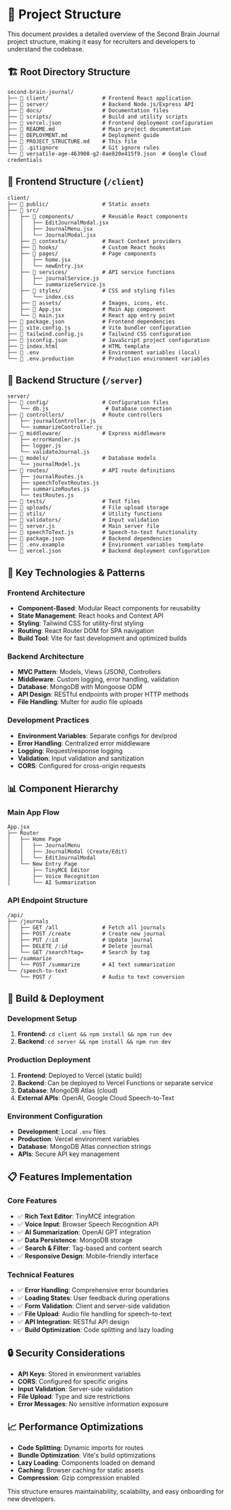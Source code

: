 # 📁 Project Structure

This document provides a detailed overview of the Second Brain Journal project structure, making it easy for recruiters and developers to understand the codebase.

## 🏗️ Root Directory Structure

```
second-brain-journal/
├── 📁 client/                 # Frontend React application
├── 📁 server/                 # Backend Node.js/Express API
├── 📁 docs/                   # Documentation files
├── 📁 scripts/                # Build and utility scripts
├── 📄 vercel.json             # Frontend deployment configuration
├── 📄 README.md               # Main project documentation
├── 📄 DEPLOYMENT.md           # Deployment guide
├── 📄 PROJECT_STRUCTURE.md    # This file
├── 📄 .gitignore              # Git ignore rules
└── 📄 versatile-age-463908-g2-8ae820e415f9.json  # Google Cloud credentials
```

## 🎨 Frontend Structure (`/client`)

```
client/
├── 📁 public/                 # Static assets
├── 📁 src/
│   ├── 📁 components/         # Reusable React components
│   │   ├── EditJournalModal.jsx
│   │   ├── JournalMenu.jsx
│   │   └── JournalModal.jsx
│   ├── 📁 contexts/           # React Context providers
│   ├── 📁 hooks/              # Custom React hooks
│   ├── 📁 pages/              # Page components
│   │   ├── home.jsx
│   │   └── newEntry.jsx
│   ├── 📁 services/           # API service functions
│   │   ├── journalService.js
│   │   └── summarizeService.js
│   ├── 📁 styles/             # CSS and styling files
│   │   └── index.css
│   ├── 📁 assets/             # Images, icons, etc.
│   ├── 📄 App.jsx             # Main App component
│   └── 📄 main.jsx            # React app entry point
├── 📄 package.json            # Frontend dependencies
├── 📄 vite.config.js          # Vite bundler configuration
├── 📄 tailwind.config.js      # Tailwind CSS configuration
├── 📄 jsconfig.json           # JavaScript project configuration
├── 📄 index.html              # HTML template
├── 📄 .env                    # Environment variables (local)
└── 📄 .env.production         # Production environment variables
```

## 🔧 Backend Structure (`/server`)

```
server/
├── 📁 config/                 # Configuration files
│   └── db.js                  # Database connection
├── 📁 controllers/            # Route controllers
│   ├── journalController.js
│   └── summarizeController.js
├── 📁 middleware/             # Express middleware
│   ├── errorHandler.js
│   ├── logger.js
│   └── validateJournal.js
├── 📁 models/                 # Database models
│   └── journalModel.js
├── 📁 routes/                 # API route definitions
│   ├── journalRoutes.js
│   ├── speechToTextRoutes.js
│   ├── summarizeRoutes.js
│   └── testRoutes.js
├── 📁 tests/                  # Test files
├── 📁 uploads/                # File upload storage
├── 📁 utils/                  # Utility functions
├── 📁 validators/             # Input validation
├── 📄 server.js               # Main server file
├── 📄 speechToText.js         # Speech-to-text functionality
├── 📄 package.json            # Backend dependencies
├── 📄 .env.example            # Environment variables template
└── 📄 vercel.json             # Backend deployment configuration
```

## 🔑 Key Technologies & Patterns

### Frontend Architecture
- **Component-Based**: Modular React components for reusability
- **State Management**: React hooks and Context API
- **Styling**: Tailwind CSS for utility-first styling
- **Routing**: React Router DOM for SPA navigation
- **Build Tool**: Vite for fast development and optimized builds

### Backend Architecture
- **MVC Pattern**: Models, Views (JSON), Controllers
- **Middleware**: Custom logging, error handling, validation
- **Database**: MongoDB with Mongoose ODM
- **API Design**: RESTful endpoints with proper HTTP methods
- **File Handling**: Multer for audio file uploads

### Development Practices
- **Environment Variables**: Separate configs for dev/prod
- **Error Handling**: Centralized error middleware
- **Logging**: Request/response logging
- **Validation**: Input validation and sanitization
- **CORS**: Configured for cross-origin requests

## 📊 Component Hierarchy

### Main App Flow
```
App.jsx
├── Router
│   ├── Home Page
│   │   ├── JournalMenu
│   │   ├── JournalModal (Create/Edit)
│   │   └── EditJournalModal
│   └── New Entry Page
│       ├── TinyMCE Editor
│       ├── Voice Recognition
│       └── AI Summarization
```

### API Endpoint Structure
```
/api/
├── /journals
│   ├── GET /all              # Fetch all journals
│   ├── POST /create          # Create new journal
│   ├── PUT /:id              # Update journal
│   ├── DELETE /:id           # Delete journal
│   └── GET /search?tag=      # Search by tag
├── /summarize
│   └── POST /summarize       # AI text summarization
└── /speech-to-text
    └── POST /                # Audio to text conversion
```

## 🚀 Build & Deployment

### Development Setup
1. **Frontend**: `cd client && npm install && npm run dev`
2. **Backend**: `cd server && npm install && npm run dev`

### Production Deployment
1. **Frontend**: Deployed to Vercel (static build)
2. **Backend**: Can be deployed to Vercel Functions or separate service
3. **Database**: MongoDB Atlas (cloud)
4. **External APIs**: OpenAI, Google Cloud Speech-to-Text

### Environment Configuration
- **Development**: Local `.env` files
- **Production**: Vercel environment variables
- **Database**: MongoDB Atlas connection strings
- **APIs**: Secure API key management

## 📋 Features Implementation

### Core Features
- ✅ **Rich Text Editor**: TinyMCE integration
- ✅ **Voice Input**: Browser Speech Recognition API
- ✅ **AI Summarization**: OpenAI GPT integration
- ✅ **Data Persistence**: MongoDB storage
- ✅ **Search & Filter**: Tag-based and content search
- ✅ **Responsive Design**: Mobile-friendly interface

### Technical Features
- ✅ **Error Handling**: Comprehensive error boundaries
- ✅ **Loading States**: User feedback during operations
- ✅ **Form Validation**: Client and server-side validation
- ✅ **File Upload**: Audio file handling for speech-to-text
- ✅ **API Integration**: RESTful API design
- ✅ **Build Optimization**: Code splitting and lazy loading

## 🔒 Security Considerations

- **API Keys**: Stored in environment variables
- **CORS**: Configured for specific origins
- **Input Validation**: Server-side validation
- **File Upload**: Type and size restrictions
- **Error Messages**: No sensitive information exposure

## 📈 Performance Optimizations

- **Code Splitting**: Dynamic imports for routes
- **Bundle Optimization**: Vite's build optimizations
- **Lazy Loading**: Components loaded on demand
- **Caching**: Browser caching for static assets
- **Compression**: Gzip compression enabled

This structure ensures maintainability, scalability, and easy onboarding for new developers.
